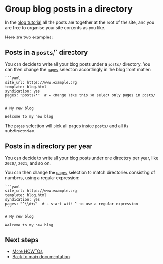 # Group blog posts in a directory

In the [blog tutorial](../tutorial/blog.md) all the posts are together at the
root of the site, and you are free to organise your site contents as you like.

Here are two examples:

## Posts in a `posts`/` directory

You can decide to write all your blog posts under a `posts/` directory. You can
then change the [`pages`](../reference/metadata.md#pages) selection accordingly
in the blog front matter:

~~~~{.md}
```yaml
site_url: https://www.example.org
template: blog.html
syndication: yes
pages: "posts/*"  # ← change like this so select only pages in posts/
```

# My new blog

Welcome to my new blog.
~~~~

The `pages` selection will pick all pages inside `posts/` and all its
subdirectories.


## Posts in a directory per year

You can decide to write all your blog posts under one directory per year, like
`2020/`, `2021`, and so on.

You can then change the [`pages`](../reference/metadata.md#pages) selection
to match directories consisting of numbers, using a regular expression:

~~~~{.md}
```yaml
site_url: https://www.example.org
template: blog.html
syndication: yes
pages: "^\\d+/"  # ← start with ^ to use a regular expression
```

# My new blog

Welcome to my new blog.
~~~~


## Next steps

* [More HOWTOs](README.md)
* [Back to main documentation](../../README.md)
